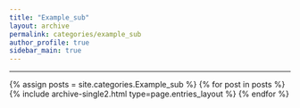 ```yaml
---
title: "Example_sub"
layout: archive
permalink: categories/example_sub
author_profile: true
sidebar_main: true
---
```


<!-- 공백이 포함되어 있는 카테고리 이름의 경우 site.categories.['a b c'] 이런식으로! -->

***

{% assign posts = site.categories.Example_sub %}
{% for post in posts %} {% include archive-single2.html type=page.entries_layout %} {% endfor %}
